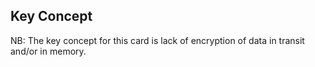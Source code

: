 ## Key Concept

NB: The key concept for this card is lack of encryption of data in transit and/or in memory.
